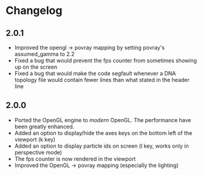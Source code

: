 # Changelog

## 2.0.1 

* Improved the opengl -> povray mapping by setting povray's assumed_gamma to 2.2
* Fixed a bug that would prevent the fps counter from sometimes showing up on the screen
* Fixed a bug that would make the code segfault whenever a DNA topology file would contain fewer lines than what stated in the header line

## 2.0.0

* Ported the OpenGL engine to *modern* OpenGL. The performance have been greatly enhanced.
* Added an option to display/hide the axes keys on the bottom left of the viewport (k key)
* Added an option to display particle ids on screen (l key, works only in perspective mode)
* The fps counter is now rendered in the viewport
* Improved the OpenGL -> povray mapping (especially the lighting)
